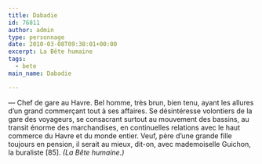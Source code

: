 ```yaml
---
title: Dabadie
id: 76811
author: admin
type: personnage
date: 2010-03-08T09:38:01+00:00
excerpt: La Bête humaine
tags:
  - bete
main_name: Dabadie

---
```

— Chef de gare au Havre. Bel homme, très brun, bien tenu, ayant les allures d&rsquo;un grand commerçant tout à ses affaires. Se désintéresse volontiers de la gare des voyageurs, se consacrant surtout au mouvement des bassins, au transit énorme des marchandises, en continuelles relations avec le haut commerce du Havre et du monde entier. Veuf, père d&rsquo;une grande fille toujours en pension, il serait au mieux, dit-on, avec mademoiselle Guichon, la buraliste [85]. _(La Bête humaine.)_